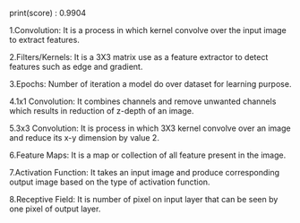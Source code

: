 print(score) : 0.9904

1.Convolution: It is a process in which kernel convolve over the input image to extract features.

2.Filters/Kernels: It is a 3X3 matrix use as a feature extractor to detect features such as edge and gradient.

3.Epochs: Number of iteration a model do over dataset for learning purpose.

4.1x1 Convolution: It combines channels and remove unwanted channels which results in reduction of z-depth of an image.

5.3x3 Convolution: It is process in which 3X3 kernel convolve over an image and reduce its x-y dimension by value 2.

6.Feature Maps: It is a map or collection of all feature present in the image.

7.Activation Function: It takes an input image and produce corresponding output image based on the type of activation function.

8.Receptive Field: It is number of pixel on input layer that can be seen by one pixel of output layer.

